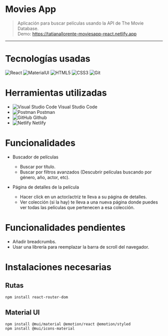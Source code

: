 # Movies App

>Aplicación para buscar películas usando la API de The Movie Database.\
> Demo: https://tatianallorente-moviesapp-react.netlify.app
---
# Tecnologías usadas

![React](https://img.shields.io/badge/-React-61DAFB?style=flat&logo=react&logoColor=white)
![MaterialUI](https://img.shields.io/badge/-MaterialUI-0081CB?style=flat&logo=Material-UI&logoColor=white)
![HTML5](https://img.shields.io/badge/-HTML5-E34F26?style=flat&logo=html5&logoColor=white)
![CSS3](https://img.shields.io/badge/-CSS3-1572B6?style=flat&logo=css3&logoColor=white)
![Git](https://img.shields.io/badge/-Git-F05032?style=flat&logo=git&logoColor=white)

# Herramientas utilizadas

- ![Visual Studio Code](https://img.shields.io/badge/-007ACC?style=flat&logo=visual-studio-code&logoColor=white) Visual Studio Code
- ![Postman](https://img.shields.io/badge/-FF6C37?style=flat&logo=Postman&logoColor=white) Postman
- ![GitHub](https://img.shields.io/badge/-181717?style=flat&logo=GitHub&logoColor=white) Github
- ![Netlify](https://img.shields.io/badge/-05BDBA?style=flat&logo=netlify&logoColor=white) Netlify

# Funcionalidades

- Buscador de películas
    - Buscar por título.
    - Buscar por filtros avanzados (Descubrir películas buscando por género, año, actor, etc).

- Página de detalles de la película
    - Hacer click en un actor/actriz te lleva a su página de detalles.
    - Ver colección (si la hay) te lleva a una nueva página donde puedes ver todas las películas que pertenecen a esa colección.

# Funcionalidades pendientes

- Añadir breadcrumbs.
- Usar una librería para reemplazar la barra de scroll del navegador.

# Instalaciones necesarias

## Rutas

    npm install react-router-dom

## Material UI

    npm install @mui/material @emotion/react @emotion/styled
    npm install @mui/icons-material